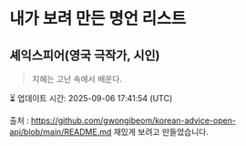 # 내가 보려 만든 명언 리스트

##  셰익스피어(영국 극작가, 시인)
> 지혜는 고난 속에서 배운다.


⏳ 업데이트 시간: 2025-09-06 17:41:54 (UTC)

출처 : https://github.com/gwongibeom/korean-advice-open-api/blob/main/README.md
재밌게 보려고 만들었습니다.
